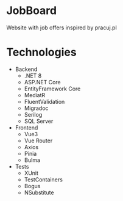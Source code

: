 # JobBoard
 Website with job offers inspired by pracuj.pl
 
# Technologies
* Backend
  * .NET 8
  * ASP.NET Core
  * EntityFramework Core
  * MediatR
  * FluentValidation
  * Migradoc
  * Serilog
  * SQL Server
* Frontend
  * Vue3
  * Vue Router
  * Axios
  * Pinia
  * Bulma
* Tests
  * XUnit
  * TestContainers
  * Bogus
  * NSubstitute 
